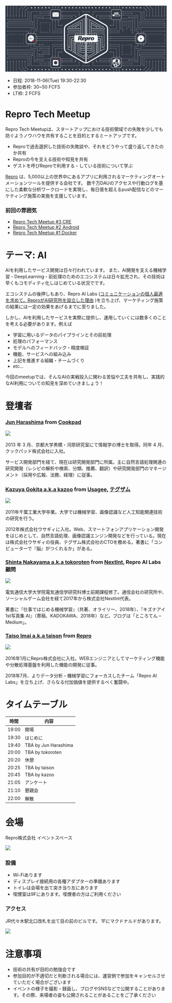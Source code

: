 ![](/meetups/4/images/banner.png)

- 日程: 2018-11-06(Tue) 19:30-22:30
- 参加者枠: 30~50 FCFS
- LT枠: 2 FCFS

# Repro Tech Meetup

Repro Tech Meetupは、スタートアップにおける技術領域での失敗を少しでも防ぐようノウハウを共有することを目的とするミートアップです。

- Reproで過去選択した技術の失敗談や、それをどうやって盛り返してきたのか共有
- Reproの今を支える技術や知見を共有
- ゲストを呼びReproで利用する・している技術について学ぶ

[Repro](https://repro.io) は、5,000以上の世界中にあるアプリに利用されるマーケティングオートメーションツールを提供する会社です。
数千万DAUのアクセスや行動ログを基にした柔軟な分析ワークロードを実現し、毎日億を超えるpush配信などのマーケティング施策の実施を支援しています。

### 前回の雰囲気

- [Repro Tech Meetup #3 CRE](https://togetter.com/li/1272696)
- [Repro Tech Meetup #2 Android](https://togetter.com/li/1261085)
- [Repro Tech Meetup #1 Docker](https://togetter.com/li/1251270)

# テーマ: AI

AIを利用したサービス開発は日々行われています。
また、AI開発を支える機械学習・DeepLearning・前処理のためのエコシステムは日々拡充され、その技術は早くもコモディティ化しはじめている状況でです。

エコシステムの後押しもあり、Repro AI Labs ([コミュニケーションの個人最適を求めて。ReproがAI研究所を設立した理由](https://ledge.ai/repro-ai-labs-interview/) )を立ち上げ、マーケティング施策の結果には一定の効果をあげるまでに至りました。

しかし、AIを利用したサービスを実際に提供し、運用していくには数多くのことを考える必要があります。例えば

- 学習に用いるデータのパイプラインとその前処理
- 処理のパフォーマンス
- モデルへのフィードバック・精度検証
- 機能、サービスへの組み込み
- 上記を推進する組織・チームづくり
- etc...

今回のmeetupでは、そんなAIの実戦投入に関わる苦悩や工夫を共有し、実践的なAI利用についての知見を深めていきましょう！

# 登壇者

### [Jun Harashima](http://jun-harashima.net/) from [Cookpad](https://info.cookpad.com/)

![](https://avatars3.githubusercontent.com/u/951249?s=200&v=4)

2013 年 3 月、京都大学黒橋・河原研究室にて情報学の博士を取得。同年 4 月、クックパッド株式会社に入社。

サービス開発部門を経て、現在は研究開発部門に所属。主に自然言語処理関連の研究開発（レシピの解析や検索、分類、推薦、翻訳）や研究開発部門のマネージメント（採用や広報、法務、経理）に従事。

### [Kazuya Gokita a.k.a kazoo](https://twitter.com/kazoo04) from [Usagee](https://usagee.co.jp/), [テグザム](http://www.texam.co.jp/)

![](https://pbs.twimg.com/profile_images/900994885745991682/bDt-vKBW_200x200.jpg)

2011年千葉工業大学卒業。大学では機械学習、画像認識など人工知能関連技術の研究を行う。

2012年株式会社ウサギィに入社。Web、スマートフォンアプリケーション開発をはじめとして、自然言語処理、画像認識エンジン開発などを行っている。現在は株式会社ウサギィの役員、テグザム株式会社のCTOを務める。著書に「コンピューターで『脳』がつくれるか」がある。

### [Shinta Nakayama a.k.a tokoroten](https://twitter.com/tokoroten) from [NextInt](), Repro AI Labs 顧問

![](https://pbs.twimg.com/profile_images/503531956676476928/mjRjMe3q_200x200.png)

電気通信大学大学院電気通信学研究科博士前期課程修了。通信会社の研究所や、ソーシャルゲーム会社を経て2017年から株式会社NextInt代表。

著書に『仕事ではじめる機械学習』（共著、オライリー、2018年）、『キズナアイ 1st写真集 AI』（寄稿、KADOKAWA、2018年）など。ブログは「ところてん – Medium」。

### [Taiso Imai a.k.a taison](https://twitter.com/taison124) from [Repro](https://repro.io)

![](https://pbs.twimg.com/profile_images/717179074884403200/244N6MYy_200x200.jpg)

2016年1月にRepro株式会社に入社。WEBエンジニアとしてマーケティング機能や分散処理基盤を利用した機能の開発に従事。

2018年7月、よりデータ分析・機械学習にフォーカスしたチーム「Repro AI Labs」を立ち上げ、さらなる付加価値を提供するべく奮闘中。

# タイムテーブル

時間  | 内容
---   | ---
19:00 | 開場
19:30 | はじめに
19:40 | TBA by Jun Harashima
20:00 | TBA by tokoroten
20:20 | 休憩
20:25 | TBA by taison
20:45 | TBA by kazoo
21:05 | アンケート
21:10 | 懇親会
22:00 | 解散

# 会場

Repro株式会社 イベントスペース

![](https://github.com/reproio/repro-tech-meetup/blob/master/assets/images/repro-event-space.png?raw=true)

### 設備

- Wi-Fiあります
- ディスプレイ接続用の各種アダプターの準備あります
- トイレは会場を出て突き当り左にあります
- 喫煙室は9Fにあります。喫煙者の方はご利用ください

### アクセス

JR代々木駅北口改札を出て目の前のビルです。
1Fにマクドナルドがあります。

![](https://github.com/reproio/repro-tech-meetup/blob/master/assets/images/repro-access-1.png?raw=true)

# 注意事項

- 技術の共有が目的の勉強会です
- 参加目的が不適切だと判断される場合には、運営側で参加をキャンセルさせていただく場合がございます
- イベントの様子を撮影・録画し、ブログやSNSなどで公開することがあります。その際、来場者の姿も公開されることがあることをご了承ください
